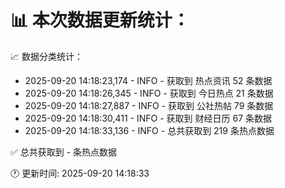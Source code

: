 📊 本次数据更新统计：
==========================

📈 数据分类统计：
- 2025-09-20 14:18:23,174 - INFO - 获取到 热点资讯 52 条数据
- 2025-09-20 14:18:26,345 - INFO - 获取到 今日热点 21 条数据
- 2025-09-20 14:18:27,887 - INFO - 获取到 公社热帖 79 条数据
- 2025-09-20 14:18:30,411 - INFO - 获取到 财经日历 67 条数据
- 2025-09-20 14:18:33,136 - INFO - 总共获取到 219 条热点数据

✅ 总共获取到 - 条热点数据

🕐 更新时间: 2025-09-20 14:18:33
